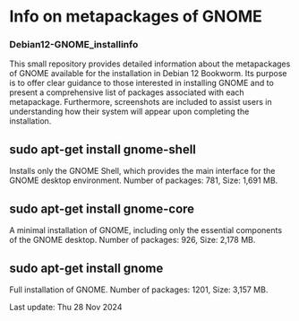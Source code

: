 # Info on metapackages of GNOME
### Debian12-GNOME_installinfo

This small repository provides detailed information about the metapackages of GNOME available for the installation in Debian 12 Bookworm. Its purpose is to offer clear guidance to those interested in installing GNOME and to present a comprehensive list of packages associated with each metapackage. Furthermore, screenshots are included to assist users in understanding how their system will appear upon completing the installation.

## sudo apt-get install gnome-shell
Installs only the GNOME Shell, which provides the main interface for the GNOME desktop environment.
Number of packages: 781, Size: 1,691 MB.

## sudo apt-get install gnome-core
A minimal installation of GNOME, including only the essential components of the GNOME desktop.
Number of packages: 926, Size: 2,178 MB.

## sudo apt-get install gnome
Full installation of GNOME.
Number of packages: 1201, Size: 3,157 MB.


Last update: Thu 28 Nov 2024
